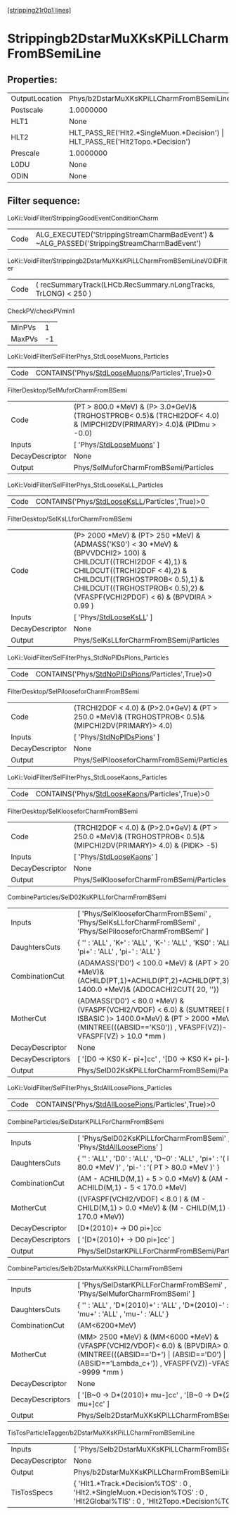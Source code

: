 [[stripping21r0p1 lines]](./stripping21r0p1-index)

# Strippingb2DstarMuXKsKPiLLCharmFromBSemiLine

## Properties:

|                |                                                                                   |
|----------------|-----------------------------------------------------------------------------------|
| OutputLocation | Phys/b2DstarMuXKsKPiLLCharmFromBSemiLine/Particles                                |
| Postscale      | 1.0000000                                                                         |
| HLT1           | None                                                                              |
| HLT2           | HLT_PASS_RE('Hlt2.\*SingleMuon.\*Decision') \| HLT_PASS_RE('Hlt2Topo.\*Decision') |
| Prescale       | 1.0000000                                                                         |
| L0DU           | None                                                                              |
| ODIN           | None                                                                              |

## Filter sequence:

LoKi::VoidFilter/StrippingGoodEventConditionCharm

|      |                                                                                            |
|------|--------------------------------------------------------------------------------------------|
| Code | ALG_EXECUTED('StrippingStreamCharmBadEvent') & ~ALG_PASSED('StrippingStreamCharmBadEvent') |

LoKi::VoidFilter/Strippingb2DstarMuXKsKPiLLCharmFromBSemiLineVOIDFilter

|      |                                                                 |
|------|-----------------------------------------------------------------|
| Code | ( recSummaryTrack(LHCb.RecSummary.nLongTracks, TrLONG) \< 250 ) |

CheckPV/checkPVmin1

|        |     |
|--------|-----|
| MinPVs | 1   |
| MaxPVs | -1  |

LoKi::VoidFilter/SelFilterPhys_StdLooseMuons_Particles

|      |                                                                                                     |
|------|-----------------------------------------------------------------------------------------------------|
| Code | CONTAINS('Phys/[StdLooseMuons](./stripping21r0p1-commonparticles-stdloosemuons)/Particles',True)\>0 |

FilterDesktop/SelMuforCharmFromBSemi

|                 |                                                                                                                            |
|-----------------|----------------------------------------------------------------------------------------------------------------------------|
| Code            | (PT \> 800.0 \*MeV) & (P\> 3.0\*GeV)& (TRGHOSTPROB\< 0.5)& (TRCHI2DOF\< 4.0) & (MIPCHI2DV(PRIMARY)\> 4.0)& (PIDmu \> -0.0) |
| Inputs          | [ 'Phys/[StdLooseMuons](./stripping21r0p1-commonparticles-stdloosemuons)' ]                                              |
| DecayDescriptor | None                                                                                                                       |
| Output          | Phys/SelMuforCharmFromBSemi/Particles                                                                                      |

LoKi::VoidFilter/SelFilterPhys_StdLooseKsLL_Particles

|      |                                                                                                   |
|------|---------------------------------------------------------------------------------------------------|
| Code | CONTAINS('Phys/[StdLooseKsLL](./stripping21r0p1-commonparticles-stdlooseksll)/Particles',True)\>0 |

FilterDesktop/SelKsLLforCharmFromBSemi

|                 |                                                                                                                                                                                                                                                                         |
|-----------------|-------------------------------------------------------------------------------------------------------------------------------------------------------------------------------------------------------------------------------------------------------------------------|
| Code            | (P\> 2000 \*MeV) & (PT\> 250 \*MeV) & (ADMASS('KS0') \< 30 \*MeV) & (BPVVDCHI2\> 100) & CHILDCUT((TRCHI2DOF \< 4),1) & CHILDCUT((TRCHI2DOF \< 4),2) & CHILDCUT((TRGHOSTPROB\< 0.5),1) & CHILDCUT((TRGHOSTPROB\< 0.5),2) & (VFASPF(VCHI2PDOF) \< 6) & (BPVDIRA \> 0.99 ) |
| Inputs          | [ 'Phys/[StdLooseKsLL](./stripping21r0p1-commonparticles-stdlooseksll)' ]                                                                                                                                                                                             |
| DecayDescriptor | None                                                                                                                                                                                                                                                                    |
| Output          | Phys/SelKsLLforCharmFromBSemi/Particles                                                                                                                                                                                                                                 |

LoKi::VoidFilter/SelFilterPhys_StdNoPIDsPions_Particles

|      |                                                                                                       |
|------|-------------------------------------------------------------------------------------------------------|
| Code | CONTAINS('Phys/[StdNoPIDsPions](./stripping21r0p1-commonparticles-stdnopidspions)/Particles',True)\>0 |

FilterDesktop/SelPilooseforCharmFromBSemi

|                 |                                                                                                           |
|-----------------|-----------------------------------------------------------------------------------------------------------|
| Code            | (TRCHI2DOF \< 4.0) & (P\>2.0\*GeV) & (PT \> 250.0 \*MeV)& (TRGHOSTPROB\< 0.5)& (MIPCHI2DV(PRIMARY)\> 4.0) |
| Inputs          | [ 'Phys/[StdNoPIDsPions](./stripping21r0p1-commonparticles-stdnopidspions)' ]                           |
| DecayDescriptor | None                                                                                                      |
| Output          | Phys/SelPilooseforCharmFromBSemi/Particles                                                                |

LoKi::VoidFilter/SelFilterPhys_StdLooseKaons_Particles

|      |                                                                                                     |
|------|-----------------------------------------------------------------------------------------------------|
| Code | CONTAINS('Phys/[StdLooseKaons](./stripping21r0p1-commonparticles-stdloosekaons)/Particles',True)\>0 |

FilterDesktop/SelKlooseforCharmFromBSemi

|                 |                                                                                                                         |
|-----------------|-------------------------------------------------------------------------------------------------------------------------|
| Code            | (TRCHI2DOF \< 4.0) & (P\>2.0\*GeV) & (PT \> 250.0 \*MeV)& (TRGHOSTPROB\< 0.5)& (MIPCHI2DV(PRIMARY)\> 4.0) & (PIDK\> -5) |
| Inputs          | [ 'Phys/[StdLooseKaons](./stripping21r0p1-commonparticles-stdloosekaons)' ]                                           |
| DecayDescriptor | None                                                                                                                    |
| Output          | Phys/SelKlooseforCharmFromBSemi/Particles                                                                               |

CombineParticles/SelD02KsKPiLLforCharmFromBSemi

|                  |                                                                                                                                                                                             |
|------------------|---------------------------------------------------------------------------------------------------------------------------------------------------------------------------------------------|
| Inputs           | [ 'Phys/SelKlooseforCharmFromBSemi' , 'Phys/SelKsLLforCharmFromBSemi' , 'Phys/SelPilooseforCharmFromBSemi' ]                                                                              |
| DaughtersCuts    | { '' : 'ALL' , 'K+' : 'ALL' , 'K-' : 'ALL' , 'KS0' : 'ALL' , 'pi+' : 'ALL' , 'pi-' : 'ALL' }                                                                                                |
| CombinationCut   | (ADAMASS('D0') \< 100.0 \*MeV) & (APT \> 2000 \*MeV)& (ACHILD(PT,1)+ACHILD(PT,2)+ACHILD(PT,3) \> 1400.0 \*MeV)& (ADOCACHI2CUT( 20, ''))                                                     |
| MotherCut        | (ADMASS('D0') \< 80.0 \*MeV) & (VFASPF(VCHI2/VDOF) \< 6.0) & (SUMTREE( PT, ISBASIC )\> 1400.0\*MeV) & (PT \> 2000 \*MeV)& (MINTREE(((ABSID=='KS0')) , VFASPF(VZ))-VFASPF(VZ) \> 10.0 \*mm ) |
| DecayDescriptor  | None                                                                                                                                                                                        |
| DecayDescriptors | [ '[D0 -\> KS0 K- pi+]cc' , '[D0 -\> KS0 K+ pi-]cc' ]                                                                                                                                 |
| Output           | Phys/SelD02KsKPiLLforCharmFromBSemi/Particles                                                                                                                                               |

LoKi::VoidFilter/SelFilterPhys_StdAllLoosePions_Particles

|      |                                                                                                           |
|------|-----------------------------------------------------------------------------------------------------------|
| Code | CONTAINS('Phys/[StdAllLoosePions](./stripping21r0p1-commonparticles-stdallloosepions)/Particles',True)\>0 |

CombineParticles/SelDstarKPiLLForCharmFromBSemi

|                  |                                                                                                                             |
|------------------|-----------------------------------------------------------------------------------------------------------------------------|
| Inputs           | [ 'Phys/SelD02KsKPiLLforCharmFromBSemi' , 'Phys/[StdAllLoosePions](./stripping21r0p1-commonparticles-stdallloosepions)' ] |
| DaughtersCuts    | { '' : 'ALL' , 'D0' : 'ALL' , 'D~0' : 'ALL' , 'pi+' : '( PT \> 80.0 \*MeV )' , 'pi-' : '( PT \> 80.0 \*MeV )' }             |
| CombinationCut   | (AM - ACHILD(M,1) + 5 \> 0.0 \*MeV) & (AM - ACHILD(M,1) - 5 \< 170.0 \*MeV)                                                 |
| MotherCut        | ((VFASPF(VCHI2/VDOF) \< 8.0 ) & (M - CHILD(M,1) \> 0.0 \*MeV) & (M - CHILD(M,1) \< 170.0 \*MeV))                            |
| DecayDescriptor  | [D\*(2010)+ -\> D0 pi+]cc                                                                                                 |
| DecayDescriptors | [ '[D\*(2010)+ -\> D0 pi+]cc' ]                                                                                         |
| Output           | Phys/SelDstarKPiLLForCharmFromBSemi/Particles                                                                               |

CombineParticles/Selb2DstarMuXKsKPiLLCharmFromBSemi

|                  |                                                                                                                                                                                                    |
|------------------|----------------------------------------------------------------------------------------------------------------------------------------------------------------------------------------------------|
| Inputs           | [ 'Phys/SelDstarKPiLLForCharmFromBSemi' , 'Phys/SelMuforCharmFromBSemi' ]                                                                                                                        |
| DaughtersCuts    | { '' : 'ALL' , 'D\*(2010)+' : 'ALL' , 'D\*(2010)-' : 'ALL' , 'mu+' : 'ALL' , 'mu-' : 'ALL' }                                                                                                       |
| CombinationCut   | (AM\<6200\*MeV)                                                                                                                                                                                    |
| MotherCut        | (MM\> 2500 \*MeV) & (MM\<6000 \*MeV) & (VFASPF(VCHI2/VDOF)\< 6.0) & (BPVDIRA\> 0.999) & (MINTREE(((ABSID=='D+') \| (ABSID=='D0') \| (ABSID=='Lambda_c+')) , VFASPF(VZ))-VFASPF(VZ) \> -9999 \*mm ) |
| DecayDescriptor  | None                                                                                                                                                                                               |
| DecayDescriptors | [ '[B~0 -\> D\*(2010)+ mu-]cc' , '[B~0 -\> D\*(2010)+ mu+]cc' ]                                                                                                                              |
| Output           | Phys/Selb2DstarMuXKsKPiLLCharmFromBSemi/Particles                                                                                                                                                  |

TisTosParticleTagger/b2DstarMuXKsKPiLLCharmFromBSemiLine

|                 |                                                                                                                                       |
|-----------------|---------------------------------------------------------------------------------------------------------------------------------------|
| Inputs          | [ 'Phys/Selb2DstarMuXKsKPiLLCharmFromBSemi' ]                                                                                       |
| DecayDescriptor | None                                                                                                                                  |
| Output          | Phys/b2DstarMuXKsKPiLLCharmFromBSemiLine/Particles                                                                                    |
| TisTosSpecs     | { 'Hlt1.\*Track.\*Decision%TOS' : 0 , 'Hlt2.\*SingleMuon.\*Decision%TOS' : 0 , 'Hlt2Global%TIS' : 0 , 'Hlt2Topo.\*Decision%TOS' : 0 } |
